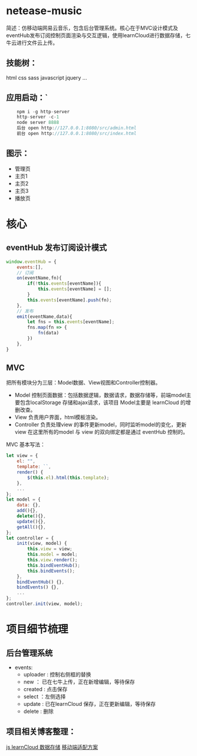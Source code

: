 # netease-music
简述：仿移动端网易云音乐，包含后台管理系统。核心在于MVC设计模式及eventHub发布订阅控制页面渲染与交互逻辑，使用learnCloud进行数据存储，七牛云进行文件云上传。

## 技能树： 
html css sass javascript jquery ...

## 应用启动：`
```js
    npm i -g http-server
    http-server -c-1
    node server 8888
    后台 open http://127.0.0.1:8080/src/admin.html 
    前台 open http://127.0.0.1:8080/src/index.html
```

## 图示：
- 管理页
- 主页1
- 主页2
- 主页3
- 播放页

# 核心 

## eventHub 发布订阅设计模式
```js
window.eventHub = {
    events:[],
    // 订阅
    on(eventName,fn){
        if(!this.events[eventName]){
            this.events[eventName] = [];
        }
        this.events[eventName].push(fn);
    },
    // 发布
    emit(eventName,data){
        let fns = this.events[eventName];
        fns.map(fn => {
            fn(data)
        })
    },
}
```

## MVC 
把所有模块分为三层：Model数据、View视图和Controller控制器。
- Model 控制页面数据：包括数据逻辑，数据请求，数据存储等，前端model主要包含localStorage 存储和ajax请求，该项目 Model主要是 learnCloud 的增删改查。
- View 负责用户界面，html模板渲染。
- Controller 负责处理view 的事件更新model，同时监听model的变化，更新view 
在这里所有的model 与 view 的双向绑定都是通过 eventHub 控制的。

MVC 基本写法：
```js
let view = {
    el: "",
    template: ``,
    render() {
        $(this.el).html(this.template);
    },
    ...
};
let model = {
    data: {},
    add(){},
    delete(){},
    update(){},
    getAll(){},
};
let controller = {
    init(view, model) {
        this.view = view;
        this.model = model;
        this.view.render();
        this.bindEventHub();
        this.bindEvents();
    },
    bindEventHub() {},
    bindEvents() {},
    ...
};
controller.init(view, model);
```

# 项目细节梳理
## 后台管理系统 
- events:
    - uploader : 控制右侧框的替换
    - new ： 已在七牛上传，正在新增编辑，等待保存
    - created : 点击保存
    - select ：左侧选择
    - update : 已在learnCloud 保存，正在更新编辑，等待保存
    - delete : 删除

 

## 项目相关博客整理： 
[js learnCloud 数据存储](https://zhuanlan.zhihu.com/p/56197567)
[移动端适配方案](https://zhuanlan.zhihu.com/p/48652245)
